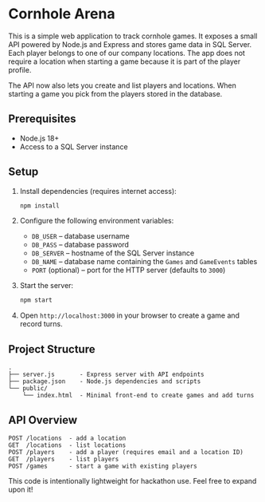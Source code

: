 # Cornhole Arena

This is a simple web application to track cornhole games. It exposes a small API powered by Node.js and Express and stores game data in SQL Server.
Each player belongs to one of our company locations. The app does not require a location when starting a game because it is part of the player profile.

The API now also lets you create and list players and locations. When starting a
game you pick from the players stored in the database.

## Prerequisites

- Node.js 18+
- Access to a SQL Server instance

## Setup

1. Install dependencies (requires internet access):

   ```bash
   npm install
   ```

2. Configure the following environment variables:

   - `DB_USER` – database username
   - `DB_PASS` – database password
   - `DB_SERVER` – hostname of the SQL Server instance
   - `DB_NAME` – database name containing the `Games` and `GameEvents` tables
   - `PORT` (optional) – port for the HTTP server (defaults to `3000`)

3. Start the server:

   ```bash
   npm start
   ```

4. Open `http://localhost:3000` in your browser to create a game and record turns.

## Project Structure

```
.
├── server.js       - Express server with API endpoints
├── package.json    - Node.js dependencies and scripts
└── public/
    └── index.html  - Minimal front-end to create games and add turns
```

## API Overview

```
POST /locations  - add a location
GET  /locations  - list locations
POST /players    - add a player (requires email and a location ID)
GET  /players    - list players
POST /games      - start a game with existing players
```

This code is intentionally lightweight for hackathon use. Feel free to expand upon it!
